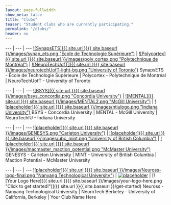 ```yaml
---
layout: page-fullwidth
show_meta: false
title: "Clubs"
teaser: "Student clubs who are currently participating."
permalink: "/clubs/"
header: no
---
```


<div class="contributor" markdown="1">

--- | --- | ---
[![SynapsETS]({{ site.url }}{{ site.baseurl }}/images/synap_ets.png "École de Technologie Supérieure")](http://synapsets.etsmtl.ca/) | [![Polycortex]({{ site.url }}{{ site.baseurl }}/images/poly_cortex.png "Polytechnique de Montréal")](http://polycortex.polymtl.ca/) | [![NeuroTechUofT]({{ site.url }}{{ site.baseurl }}/images/neurotechUofT-light-bg.png "University of Toronto")](http://neurotechuoft.github.io/)
SynapsETS - École de Technologie Supérieure | Polycortex - Polytechnique de Montréal | NeuroTechUofT - University of Toronto

--- | --- | ---
[![BSYS]({{ site.url }}{{ site.baseurl }}/images/bsys_concordia.png "Concordia University")](http://bsys.ca/index.html) | [![MENTAL]({{ site.url }}{{ site.baseurl }}/images/MENTAL2.png "McGill University")](http://www.facebook.com/McGillNeurotech) | [![placeholder]({{ site.url }}{{ site.baseurl }}/images/ntiulogo.png "Indiana University")](https://neurotechiu.wordpress.com/)
BSYS - Concordia University | MENTAL - McGill University | NeuroTechIU - Indiana University

--- | --- | ---
[![placeholder]({{ site.url }}{{ site.baseurl }}/images/GENESYS.png "Carleton University")](https://genesysgroup.github.io/) | [![placeholder]({{ site.url }}{{ site.baseurl }}/images/ubc_mint.png "University of British Columbia")](https://ubcmint.github.io/) | [![placeholder]({{ site.url }}{{ site.baseurl }}/images/macmaster_maction_potential.png "McMaster University")](#link)
GENESYS - Carleton University | MINT - University of British Columbia | Maction Potential - McMaster University

--- | --- | ---
[![placeholder]({{ site.url }}{{ site.baseurl }}/images/Neuross-logo-final.png "Nanyang Technological University")](#link) | [![placeholder](http://placehold.it/300x200 "University of California, Berkeley")](http://neurotechberkeley.org/) | [![Your Logo Here]({{ site.url }}{{ site.baseurl }}/images/your-logo-here.png "Click to get started!")]({{ site.url }}{{ site.baseurl }}/get-started)
Neuross - Nanyang Technological University | NeuroTech Berkeley - University of California, Berkeley | Your Club Name Here

</div>
